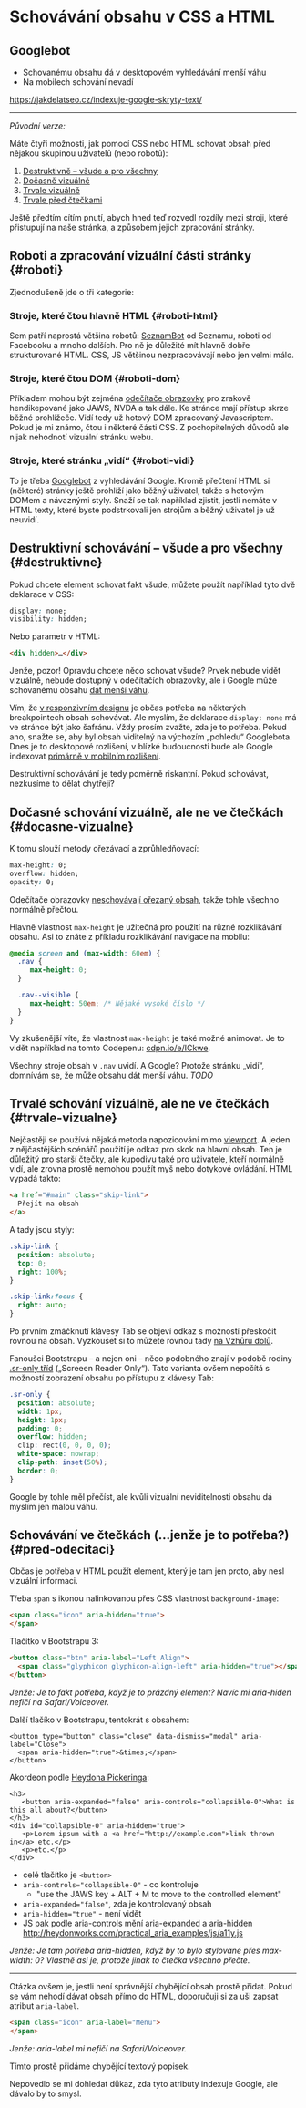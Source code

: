 # Schovávání obsahu v CSS a HTML

## Googlebot

* Schovanému obsahu dá v desktopovém vyhledávání menší váhu
* Na mobilech schování nevadí

https://jakdelatseo.cz/indexuje-google-skryty-text/



----

*Původní verze:*

Máte čtyři možnosti, jak pomocí CSS nebo HTML schovat obsah před nějakou skupinou uživatelů (nebo robotů):

1. [Destruktivně – všude a pro všechny](#destruktivne) 
2. [Dočasně vizuálně](#docasne-vizualne)  
3. [Trvale vizuálně](#trvale-vizualne) 
4. [Trvale před čtečkami](#pred-odecitaci) 

Ještě předtím cítím pnutí, abych hned teď rozvedl rozdíly mezi stroji, které přistupují na naše stránka, a způsobem jejich zpracování stránky.


## Roboti a zpracování vizuální části stránky {#roboti}

Zjednodušeně jde o tři kategorie:

### Stroje, které čtou hlavně HTML {#roboti-html}

Sem patří naprostá většina robotů: [SeznamBot](https://napoveda.seznam.cz/cz/fulltext-hledani-v-internetu/seznambot/) od Seznamu, roboti od Facebooku a mnoho dalších. Pro ně je důležité mít hlavně dobře strukturované HTML. CSS, JS většinou nezpracovávají nebo jen velmi málo.

### Stroje, které čtou DOM {#roboti-dom}

Příkladem mohou být zejména [odečítače obrazovky](testovani-odecitace.md) pro zrakově hendikepované jako JAWS, NVDA a tak dále. Ke stránce mají přístup skrze běžné prohlížeče. Vidí tedy už hotový DOM zpracovaný Javascriptem. Pokud je mi známo, čtou i některé části CSS. Z pochopitelných důvodů ale nijak nehodnotí vizuální stránku webu. 

### Stroje, které stránku „vidí“ {#roboti-vidi}

To je třeba [Googlebot](https://support.google.com/webmasters/answer/182072?hl=cs) z vyhledávání Google. Kromě přečtení HTML si (některé) stránky ještě prohlíží jako běžný uživatel, takže s hotovým DOMem a návaznými styly. Snaží se tak například zjistit, jestli nemáte v HTML texty, které byste podstrkovali jen strojům a běžný uživatel je už neuvidí.


## Destruktivní schovávání – všude a pro všechny {#destruktivne}

Pokud chcete element schovat fakt všude, můžete použít například tyto dvě deklarace v CSS:

```css
display: none; 
visibility: hidden;
```

Nebo parametr v HTML:

```html
<div hidden>…</div>
```

Jenže, pozor! Opravdu chcete něco schovat všude? Prvek nebude vidět vizuálně, nebude dostupný v odečítačích obrazovky, ale i Google může schovanému obsahu [dát menší váhu](https://www.seroundtable.com/google-display-none-20626.html). 

Vím, že [v responzivním designu](https://www.vzhurudolu.cz/responzivni-design) je občas potřeba na některých breakpointech obsah schovávat. Ale myslím, že deklarace `display: none` má ve stránce být jako šafránu. Vždy prosím zvažte, zda je to potřeba. Pokud ano, snažte se, aby byl obsah viditelný na výchozím „pohledu“ Googlebota. Dnes je to desktopové rozlišení, v blízké budoucnosti bude ale Google indexovat [primárně v mobilním rozlišení](https://www.vzhurudolu.cz/blog/73-google-mobile-first).

Destruktivní schovávání je tedy poměrně riskantní. Pokud schovávat, nezkusíme to dělat chytřeji?


## Dočasné schování vizuálně, ale ne ve čtečkách {#docasne-vizualne}

K tomu slouží metody ořezávací a zprůhledňovací:

```css
max-height: 0;
overflow: hidden;
opacity: 0;
```

Odečítače obrazovky [neschovávají ořezaný obsah](https://webaim.org/blog/screen-readers-and-css/), takže tohle všechno normálně přečtou.

Hlavně vlastnost `max-height` je užitečná pro použití na různé rozklikávání obsahu. Asi to znáte z příkladu rozklikávání navigace na mobilu:

```css
@media screen and (max-width: 60em) {
  .nav {
     max-height: 0;
  }  

  .nav--visible {
     max-height: 50em; /* Nějaké vysoké číslo */
  }
}
```

Vy zkušenější víte, že vlastnost `max-height` je také možné animovat. Je to vidět například na tomto Codepenu: [cdpn.io/e/ICkwe](https://codepen.io/LFeh/pen/ICkwe).

Všechny stroje obsah v `.nav` uvidí. A Google? Protože stránku „vidí“, domnívám se, že může obsahu dát menší váhu. *TODO*


## Trvalé schování vizuálně, ale ne ve čtečkách {#trvale-vizualne}

Nejčastěji se používá nějaká metoda napozicování mimo [viewport](viewport-mobily.md). A jeden z nějčastějších scénářů použití je odkaz pro skok na hlavní obsah. Ten je důležitý pro starší čtečky, ale kupodivu také pro uživatele, kteří normálně vidí, ale zrovna prostě nemohou použít myš nebo dotykové ovládání. HTML vypadá takto:

```html
<a href="#main" class="skip-link">
  Přejít na obsah
</a>
```

A tady jsou styly:

```css
.skip-link {
  position: absolute;
  top: 0;
  right: 100%;
}

.skip-link:focus {
  right: auto;
}
```

Po prvním zmáčknutí klávesy Tab se objeví odkaz s možností přeskočit rovnou na obsah. Vyzkoušet si to můžete rovnou tady [na Vzhůru dolů](https://www.vzhurudolu.cz).

Fanoušci Bootstrapu – a nejen oni – něco podobného znají v podobě rodiny [.sr-only tříd](https://getbootstrap.com/docs/4.0/utilities/screenreaders/) („Screeen Reader Only“). Tato varianta ovšem nepočítá s možností zobrazení obsahu po přístupu z klávesy Tab:

```css
.sr-only {
  position: absolute;
  width: 1px;
  height: 1px;
  padding: 0;
  overflow: hidden;
  clip: rect(0, 0, 0, 0);
  white-space: nowrap;
  clip-path: inset(50%);
  border: 0;
}
```

Google by tohle měl přečíst, ale kvůli vizuální neviditelnosti obsahu dá myslím jen malou váhu.


## Schovávání ve čtečkách (…jenže je to potřeba?) {#pred-odecitaci} 

Občas je potřeba v HTML použít element, který je tam jen proto, aby nesl vizuální informaci. 

Třeba `span` s ikonou nalinkovanou přes CSS vlastnost `background-image`:

```html
<span class="icon" aria-hidden="true">
</span>
```

Tlačítko v Bootstrapu 3:

```html
<button class="btn" aria-label="Left Align">
  <span class="glyphicon glyphicon-align-left" aria-hidden="true"></span>
</button>
```

*Jenže: Je to fakt potřeba, když je to prázdný element? Navíc mi aria-hiden nefičí na Safari/Voiceover.*

Další tlačíko v Bootstrapu, tentokrát s obsahem:

```
<button type="button" class="close" data-dismiss="modal" aria-label="Close">
  <span aria-hidden="true">&times;</span>
</button>
```

Akordeon podle [Heydona Pickeringa](http://heydonworks.com/practical_aria_examples/#progressive-collapsibles):

```
<h3>
   <button aria-expanded="false" aria-controls="collapsible-0">What is this all about?</button>
</h3>
<div id="collapsible-0" aria-hidden="true">
   <p>Lorem ipsum with a <a href="http://example.com">link thrown in</a> etc.</p>
   <p>etc.</p>
</div>
```

* celé tlačítko je `<button>`
*  `aria-controls="collapsible-0"` - co kontroluje
    * "use the JAWS key + ALT + M to move to the controlled element"
* `aria-expanded="false"`, zda je kontrolovaný obsah
* `aria-hidden="true"` - není vidět
* JS pak podle aria-controls mění aria-expanded a aria-hidden http://heydonworks.com/practical_aria_examples/js/a11y.js


*Jenže: Je tam potřeba aria-hidden, když by to bylo stylované přes max-width: 0? Vlastně asi je, protože jinak to čtečka všechno přečte.*

---

Otázka ovšem je, jestli není správnější chybějící obsah prostě přidat. Pokud se vám nehodí dávat obsah přímo do HTML, doporučuji si za uši zapsat atribut `aria-label`.

```html
<span class="icon" aria-label="Menu">
</span>
```

*Jenže: aria-label mi nefičí na Safari/Voiceover.*

Tímto prostě přidáme chybějící textový popisek.

Nepovedlo se mi dohledat důkaz, zda tyto atributy indexuje Google, ale dávalo by to smysl.


